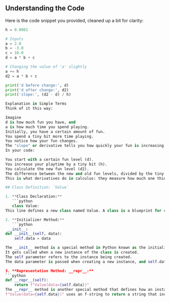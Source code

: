 ## Understanding the Code

Here is the code snippet you provided, cleaned up a bit for clarity:

```python
h = 0.0001

# Inputs
a = 2.0
b = -3.0
c = 10.0
d = a * b + c

# Changing the value of 'a' slightly
a += h
d2 = a * b + c

print('d before change:', d)
print('d after change:', d2)
print('slope:', (d2 - d) / h)

Explanation in Simple Terms
Think of it this way:

Imagine 
d is how much fun you have, and 
a is how much time you spend playing.
Initially, you have a certain amount of fun.
You spend a tiny bit more time playing.
You notice how your fun changes.
The "slope" or derivative tells you how quickly your fun is increasing or decreasing with more playtime.
In your code:

You start with a certain fun level (d).
You increase your playtime by a tiny bit (h).
You calculate the new fun level (d2).
The difference between the new and old fun levels, divided by the tiny increase in playtime, tells you how quickly your fun changes with time.
This is what derivatives do in calculus: they measure how much one thing changes in response to changes in another thing.

## Class Definition: `Value`

1. **Class Declaration:**
   ```python
   class Value:
This line defines a new class named Value. A class is a blueprint for creating objects (instances of the class) that can have attributes (data) and methods (functions).

2. **Initializer Method:**
   ```python
 __init__:
def __init__(self, data):
    self.data = data

The __init__ method is a special method in Python known as the initializer or constructor.
It gets called when a new instance of the class is created.
The self parameter refers to the instance being created.
The data parameter is passed when creating a new instance, and self.data = data assigns this value to the instance's data attribute.

3. **Representation Method: __repr__:**
```python
def __repr__(self):
    return f"Value(data={self.data})"
The __repr__ method is another special method that defines how an instance of the class is represented as a string.
f"Value(data={self.data})" uses an f-string to return a string that includes the class name and the value of the data attribute.

